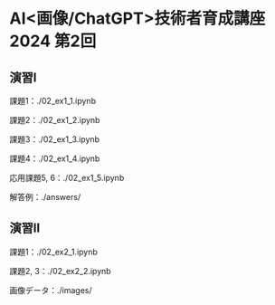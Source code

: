 # AI<画像/ChatGPT>技術者育成講座 2024 第2回

## 演習Ⅰ

課題1：./02_ex1_1.ipynb

課題2：./02_ex1_2.ipynb

課題3：./02_ex1_3.ipynb

課題4：./02_ex1_4.ipynb

応用課題5, 6：./02_ex1_5.ipynb

解答例：./answers/

## 演習Ⅱ

課題1：./02_ex2_1.ipynb

課題2, 3：./02_ex2_2.ipynb

画像データ：./images/
